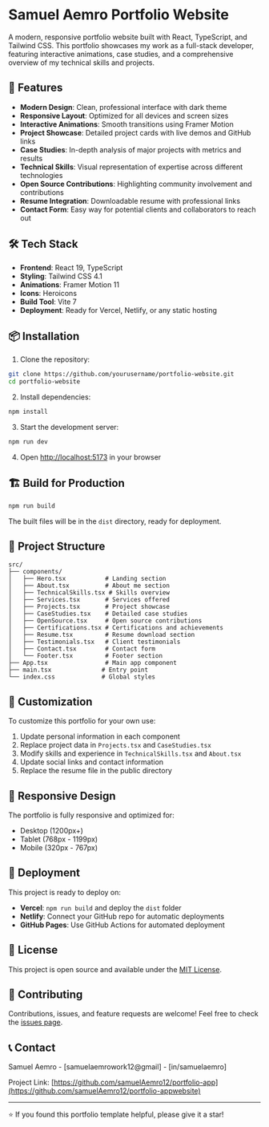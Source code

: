 # Samuel Aemro Portfolio Website

A modern, responsive portfolio website built with React, TypeScript, and Tailwind CSS. This portfolio showcases my work as a full-stack developer, featuring interactive animations, case studies, and a comprehensive overview of my technical skills and projects.

## 🚀 Features

- **Modern Design**: Clean, professional interface with dark theme
- **Responsive Layout**: Optimized for all devices and screen sizes
- **Interactive Animations**: Smooth transitions using Framer Motion
- **Project Showcase**: Detailed project cards with live demos and GitHub links
- **Case Studies**: In-depth analysis of major projects with metrics and results
- **Technical Skills**: Visual representation of expertise across different technologies
- **Open Source Contributions**: Highlighting community involvement and contributions
- **Resume Integration**: Downloadable resume with professional links
- **Contact Form**: Easy way for potential clients and collaborators to reach out

## 🛠️ Tech Stack

- **Frontend**: React 19, TypeScript
- **Styling**: Tailwind CSS 4.1
- **Animations**: Framer Motion 11
- **Icons**: Heroicons
- **Build Tool**: Vite 7
- **Deployment**: Ready for Vercel, Netlify, or any static hosting

## 📦 Installation

1. Clone the repository:
```bash
git clone https://github.com/yourusername/portfolio-website.git
cd portfolio-website
```

2. Install dependencies:
```bash
npm install
```

3. Start the development server:
```bash
npm run dev
```

4. Open [http://localhost:5173](http://localhost:5173) in your browser

## 🏗️ Build for Production

```bash
npm run build
```

The built files will be in the `dist` directory, ready for deployment.

## 📁 Project Structure

```
src/
├── components/
│   ├── Hero.tsx           # Landing section
│   ├── About.tsx          # About me section
│   ├── TechnicalSkills.tsx # Skills overview
│   ├── Services.tsx       # Services offered
│   ├── Projects.tsx       # Project showcase
│   ├── CaseStudies.tsx    # Detailed case studies
│   ├── OpenSource.tsx     # Open source contributions
│   ├── Certifications.tsx # Certifications and achievements
│   ├── Resume.tsx         # Resume download section
│   ├── Testimonials.tsx   # Client testimonials
│   ├── Contact.tsx        # Contact form
│   └── Footer.tsx         # Footer section
├── App.tsx                # Main app component
├── main.tsx              # Entry point
└── index.css             # Global styles
```

## 🎨 Customization

To customize this portfolio for your own use:

1. Update personal information in each component
2. Replace project data in `Projects.tsx` and `CaseStudies.tsx`
3. Modify skills and experience in `TechnicalSkills.tsx` and `About.tsx`
4. Update social links and contact information
5. Replace the resume file in the public directory

## 📱 Responsive Design

The portfolio is fully responsive and optimized for:
- Desktop (1200px+)
- Tablet (768px - 1199px)
- Mobile (320px - 767px)

## 🚀 Deployment

This project is ready to deploy on:
- **Vercel**: `npm run build` and deploy the `dist` folder
- **Netlify**: Connect your GitHub repo for automatic deployments
- **GitHub Pages**: Use GitHub Actions for automated deployment

## 📄 License

This project is open source and available under the [MIT License](LICENSE).

## 🤝 Contributing

Contributions, issues, and feature requests are welcome! Feel free to check the [issues page](https://github.com/samuelAemro12/portfolio-app/issues).

## 📞 Contact

Samuel Aemro - [samuelaemrowork12@gmail] - [in/samuelaemro]

Project Link: [https://github.com/samuelAemro12/portfolio-app](https://github.com/samuelAemro12/portfolio-appwebsite)

---

⭐ If you found this portfolio template helpful, please give it a star!
